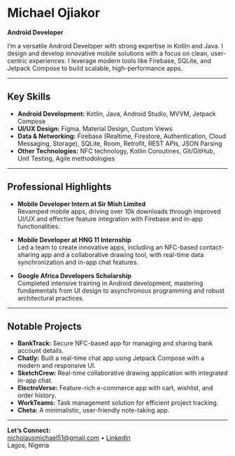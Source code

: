 # Michael Ojiakor  
**Android Developer**

I’m a versatile Android Developer with strong expertise in Kotlin and Java. I design and develop innovative mobile solutions with a focus on clean, user-centric experiences. I leverage modern tools like Firebase, SQLite, and Jetpack Compose to build scalable, high-performance apps.

---

## Key Skills

- **Android Development:** Kotlin, Java, Android Studio, MVVM, Jetpack Compose
- **UI/UX Design:** Figma, Material Design, Custom Views
- **Data & Networking:** Firebase (Realtime, Firestore, Authentication, Cloud Messaging, Storage), SQLite, Room, Retrofit, REST APIs, JSON Parsing
- **Other Technologies:** NFC technology, Kotlin Coroutines, Git/GitHub, Unit Testing, Agile methodologies

---

## Professional Highlights

- **Mobile Developer Intern at Sir Mish Limited**  
  Revamped mobile apps, driving over 10k downloads through improved UI/UX and effective feature integration with Firebase and in-app functionalities.

- **Mobile Developer at HNG 11 Internship**  
  Led a team to create innovative apps, including an NFC-based contact-sharing app and a collaborative drawing tool, with real-time data synchronization and in-app chat features.

- **Google Africa Developers Scholarship**  
  Completed intensive training in Android development, mastering fundamentals from UI design to asynchronous programming and robust architectural practices.

---

## Notable Projects

- **BankTrack:** Secure NFC-based app for managing and sharing bank account details.
-  **Chatly:** Built a real-time chat app using Jetpack Compose with a modern and responsive UI.
- **SketchCrew:** Real-time collaborative drawing application with integrated in-app chat.
- **ElectroVerse:** Feature-rich e-commerce app with cart, wishlist, and order history.
- **WorkTeams:** Task management solution for efficient project tracking.
- **Cheta:** A minimalistic, user-friendly note-taking app.

---

**Let’s Connect:**  
nicholausmichael51@gmail.com • [LinkedIn](http://www.linkedin.com/in/michael-ojiakor)  
Lagos, Nigeria

